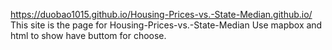 https://duobao1015.github.io/Housing-Prices-vs.-State-Median.github.io/
This site is the page for Housing-Prices-vs.-State-Median
Use mapbox and html to show have buttom for choose.
